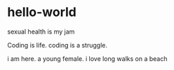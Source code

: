 # hello-world
sexual health is my jam

Coding is life. coding is a struggle.

i am here. a young female. i love long walks on a beach

